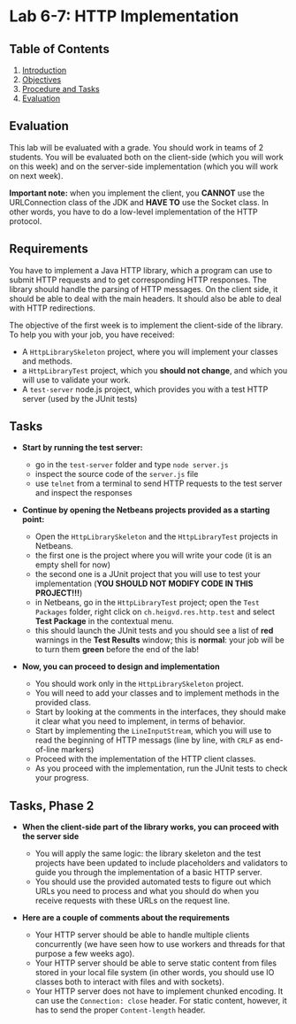 # Lab 6-7: HTTP Implementation

## Table of Contents

1. [Introduction](#Introduction)
2. [Objectives](#Objectives)
2. [Procedure and Tasks](#ProcedureAndTasks)
3. [Evaluation](#Evaluation)

## <a name="Evaluation"></a>Evaluation

This lab will be evaluated with a grade. You should work in teams of 2 students. You will be evaluated both on the client-side (which you will work on this week) and on the server-side implementation (which you will work on next week).

**Important note:** when you implement the client, you **CANNOT** use the URLConnection class of the JDK and **HAVE TO** use the Socket class. In other words, you have to do a low-level implementation of the HTTP protocol.

## <a name="Requirements"></a>Requirements

You have to implement a Java HTTP library, which a program can use to submit HTTP requests and to get corresponding HTTP responses. The library should handle the parsing of HTTP messages. On the client side, it should be able to deal with the main headers. It should also be able to deal with HTTP redirections.

The objective of the first week is to implement the client-side of the library. To help you with your job, you have received:

* A `HttpLibrarySkeleton` project, where you will implement your classes and methods.
* a `HttpLibraryTest` project, which you **should not change**, and which you will use to validate your work.
* A `test-server` node.js project, which provides you with a test HTTP server (used by the JUnit tests)


## <a name="Tasks"></a>Tasks

* **Start by running the test server:**
  * go in the `test-server` folder and type `node server.js`
  * inspect the source code of the `server.js` file
  * use `telnet` from a terminal to send HTTP requests to the test server and inspect the responses

* **Continue by opening the Netbeans projects provided as a starting point:**
  * Open the `HttpLibrarySkeleton` and the `HttpLibraryTest` projects in Netbeans.
  * the first one is the project where you will write your code (it is an empty shell for now)
  * the second one is a JUnit project that you will use to test your implementation (**YOU SHOULD NOT MODIFY CODE IN THIS PROJECT!!!**)
  * in Netbeans, go in the `HttpLibraryTest` project; open the `Test Packages` folder, right click on `ch.heigvd.res.http.test` and select **Test Package** in the contextual menu.
  * this should launch the JUnit tests and you should see a list of **red** warnings in the **Test Results** window; this is **normal**: your job will be to turn them **green** before the end of the lab! 
  
* **Now, you can proceed to design and implementation**
  * You should work only in the `HttpLibrarySkeleton` project.
  * You will need to add your classes and to implement methods in the provided class.
  * Start by looking at the comments in the interfaces, they should make it clear what you need to implement, in terms of behavior.
  * Start by implementing the `LineInputStream`, which you will use to read the beginning of HTTP messags (line by line, with `CRLF` as end-of-line markers)
  * Proceed with the implementation of the HTTP client classes.
  * As you proceed with the implementation, run the JUnit tests to check your progress.
  
## <a name="Tasks2"></a>Tasks, Phase 2

* **When the client-side part of the library works, you can proceed with the server side**
    * You will apply the same logic: the library skeleton and the test projects have been updated to include placeholders and validators to guide you through the implementation of a basic HTTP server.
    * You should use the provided automated tests to figure out which URLs you need to process and what you should do when you receive requests with these URLs on the request line.
    
* **Here are a couple of comments about the requirements**
    * Your HTTP server should be able to handle multiple clients concurrently (we have seen how to use workers and threads for that purpose a few weeks ago).
    * Your HTTP server should be able to serve static content from files stored in your local file system (in other words, you should use IO classes both to interact with files and with sockets).
    * Your HTTP server does not have to implement chunked encoding. It can use the `Connection: close` header. For static content, however, it has to send the proper `Content-length` header.
